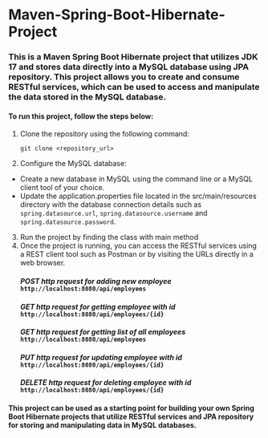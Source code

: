 # Maven-Spring-Boot-Hibernate-Project
### This is a Maven Spring Boot Hibernate project that utilizes JDK 17 and stores data directly into a MySQL database using JPA repository. This project allows you to create and consume RESTful services, which can be used to access and manipulate the data stored in the MySQL database.

#### To run this project, follow the steps below:
1. Clone the repository using the following command:
    ```
    git clone <repository_url>
    ```
2. Configure the MySQL database:
* Create a new database in MySQL using the command line or a MySQL client tool of your choice.
* Update the application.properties file located in the src/main/resources directory with the database connection details such as `spring.datasource.url`, `spring.datasource.username` and `spring.datasource.password`.
3. Run the project by finding the class with main method
4. Once the project is running, you can access the RESTful services using a REST client tool such as Postman or by visiting the URLs directly in a web browser.
   #### *POST http request for adding new employee* ```http://localhost:8080/api/employees```
   #### *GET http request for getting employee with id* ```http://localhost:8080/api/employees/{id}```
   #### *GET http request for getting list of all employees* ```http://localhost:8080/api/employees```
   #### *PUT http request for updating employee with id* ```http://localhost:8080/api/employees/{id}```
   #### *DELETE http request for deleting employee with id* ```http://localhost:8080/api/employees/{id}```

#### This project can be used as a starting point for building your own Spring Boot Hibernate projects that utilize RESTful services and JPA repository for storing and manipulating data in MySQL databases.
